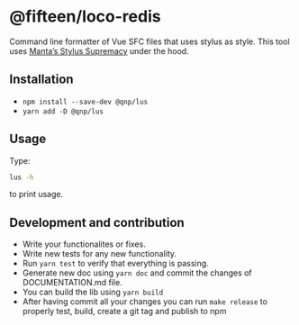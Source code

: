 # @fifteen/loco-redis

Command line formatter of Vue SFC files that uses stylus as style.
This tool uses [Manta’s Stylus Supremacy](https://thisismanta.github.io/stylus-supremacy) under the hood.

## Installation

- `npm install --save-dev @qnp/lus`
- `yarn add -D @qnp/lus`

## Usage

Type:
```sh
lus -h
```
to print usage.

## Development and contribution

- Write your functionalites or fixes.
- Write new tests for any new functionality.
- Run `yarn test` to verify that everything is passing.
- Generate new doc using `yarn doc` and commit the changes of DOCUMENTATION.md file.
- You can build the lib using `yarn build`
- After having commit all your changes you can run `make release` to properly test, build, create a git tag and publish to npm
